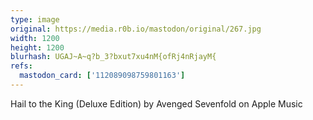 ```yaml
---
type: image
original: https://media.r0b.io/mastodon/original/267.jpg
width: 1200
height: 1200
blurhash: UGAJ~A~q?b_3?bxut7xu4nM{ofRj4nRjayM{
refs:
  mastodon_card: ['112089098759801163']
---
```


Hail to the King (Deluxe Edition) by Avenged Sevenfold on Apple Music
